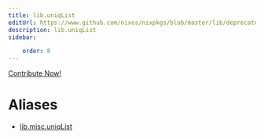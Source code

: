```yaml
---
title: lib.uniqList
editUrl: https://www.github.com/nixos/nixpkgs/blob/master/lib/deprecated.nix#L91C14
description: lib.uniqList
sidebar:

    order: 8
---
```


<a href="https://www.github.com/nixos/nixpkgs/blob/master/lib/deprecated.nix#L91C14">Contribute Now!</a>


# Aliases

- [lib.misc.uniqList](./reference/lib/misc/lib-misc-uniqList)


